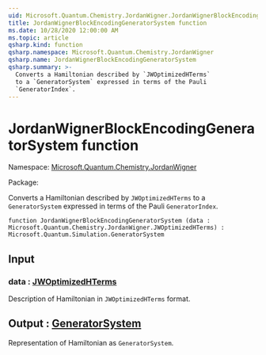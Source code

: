 ```yaml
---
uid: Microsoft.Quantum.Chemistry.JordanWigner.JordanWignerBlockEncodingGeneratorSystem
title: JordanWignerBlockEncodingGeneratorSystem function
ms.date: 10/28/2020 12:00:00 AM
ms.topic: article
qsharp.kind: function
qsharp.namespace: Microsoft.Quantum.Chemistry.JordanWigner
qsharp.name: JordanWignerBlockEncodingGeneratorSystem
qsharp.summary: >-
  Converts a Hamiltonian described by `JWOptimizedHTerms`
  to a `GeneratorSystem` expressed in terms of the Pauli
  `GeneratorIndex`.
---
```


# JordanWignerBlockEncodingGeneratorSystem function

Namespace: [Microsoft.Quantum.Chemistry.JordanWigner](xref:Microsoft.Quantum.Chemistry.JordanWigner)

Package: [](https://nuget.org/packages/)


Converts a Hamiltonian described by `JWOptimizedHTerms`to a `GeneratorSystem` expressed in terms of the Pauli`GeneratorIndex`.

```qsharp
function JordanWignerBlockEncodingGeneratorSystem (data : Microsoft.Quantum.Chemistry.JordanWigner.JWOptimizedHTerms) : Microsoft.Quantum.Simulation.GeneratorSystem
```


## Input

### data : [JWOptimizedHTerms](xref:Microsoft.Quantum.Chemistry.JordanWigner.JWOptimizedHTerms)

Description of Hamiltonian in `JWOptimizedHTerms` format.



## Output : [GeneratorSystem](xref:Microsoft.Quantum.Simulation.GeneratorSystem)

Representation of Hamiltonian as `GeneratorSystem`.